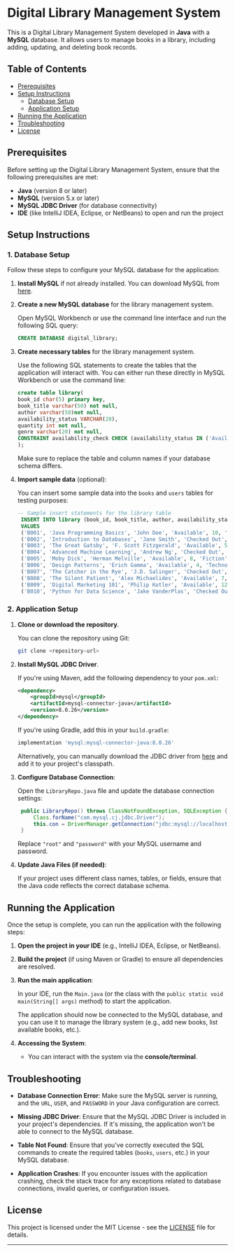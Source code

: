 
# Digital Library Management System

This is a Digital Library Management System developed in **Java** with a **MySQL** database. It allows users to manage books in a library, including adding, updating, and deleting book records.

## Table of Contents

- [Prerequisites](#prerequisites)
- [Setup Instructions](#setup-instructions)
    - [Database Setup](#database-setup)
    - [Application Setup](#application-setup)
- [Running the Application](#running-the-application)
- [Troubleshooting](#troubleshooting)
- [License](#license)

## Prerequisites

Before setting up the Digital Library Management System, ensure that the following prerequisites are met:

- **Java** (version 8 or later)
- **MySQL** (version 5.x or later)
- **MySQL JDBC Driver** (for database connectivity)
- **IDE** (like IntelliJ IDEA, Eclipse, or NetBeans) to open and run the project

## Setup Instructions

### 1. Database Setup

Follow these steps to configure your MySQL database for the application:

1. **Install MySQL** if not already installed. You can download MySQL from [here](https://dev.mysql.com/downloads/).

2. **Create a new MySQL database** for the library management system.

   Open MySQL Workbench or use the command line interface and run the following SQL query:

   ```sql
   CREATE DATABASE digital_library;
   ```

3. **Create necessary tables** for the library management system.

   Use the following SQL statements to create the tables that the application will interact with. You can either run these directly in MySQL Workbench or use the command line:

   ```sql
   create table library(
   book_id char(5) primary key,
   book_title varchar(50) not null,
   author varchar(50)not null,
   availability_status VARCHAR(20),
   quantity int not null,
   genre varchar(20) not null,
   CONSTRAINT availability_check CHECK (availability_status IN ('Available', 'Checked Out'))
   );
   ```

   Make sure to replace the table and column names if your database schema differs.

4. **Import sample data** (optional):

   You can insert some sample data into the `books` and `users` tables for testing purposes:

   ```sql
   -- Sample insert statements for the library table
    INSERT INTO library (book_id, book_title, author, availability_status, quantity, genre)
    VALUES
    ('B001', 'Java Programming Basics', 'John Doe', 'Available', 10, 'Technology'),
    ('B002', 'Introduction to Databases', 'Jane Smith', 'Checked Out', 3, 'Education'),
    ('B003', 'The Great Gatsby', 'F. Scott Fitzgerald', 'Available', 5, 'Fiction'),
    ('B004', 'Advanced Machine Learning', 'Andrew Ng', 'Checked Out', 2, 'Technology'),
    ('B005', 'Moby Dick', 'Herman Melville', 'Available', 8, 'Fiction'),
    ('B006', 'Design Patterns', 'Erich Gamma', 'Available', 4, 'Technology'),
    ('B007', 'The Catcher in the Rye', 'J.D. Salinger', 'Checked Out', 1, 'Fiction'),
    ('B008', 'The Silent Patient', 'Alex Michaelides', 'Available', 7, 'Thriller'),
    ('B009', 'Digital Marketing 101', 'Philip Kotler', 'Available', 12, 'Business'),
    ('B010', 'Python for Data Science', 'Jake VanderPlas', 'Checked Out', 6, 'Technology');
   ```

### 2. Application Setup

1. **Clone or download the repository**.

   You can clone the repository using Git:
   ```bash
   git clone <repository-url>
   ```

2. **Install MySQL JDBC Driver**.

   If you're using Maven, add the following dependency to your `pom.xml`:

   ```xml
   <dependency>
       <groupId>mysql</groupId>
       <artifactId>mysql-connector-java</artifactId>
       <version>8.0.26</version>
   </dependency>
   ```

   If you're using Gradle, add this in your `build.gradle`:

   ```groovy
   implementation 'mysql:mysql-connector-java:8.0.26'
   ```

   Alternatively, you can manually download the JDBC driver from [here](https://dev.mysql.com/downloads/connector/j/) and add it to your project's classpath.

3. **Configure Database Connection**:

   Open the `LibraryRepo.java` file and update the database connection settings:

   ```java
    public LibraryRepo() throws ClassNotFoundException, SQLException {
        Class.forName("com.mysql.cj.jdbc.Driver");
        this.con = DriverManager.getConnection("jdbc:mysql://localhost:3306/database_name","user","password");
    }
   ```

   Replace `"root"` and `"password"` with your MySQL username and password.

4. **Update Java Files (if needed)**:

   If your project uses different class names, tables, or fields, ensure that the Java code reflects the correct database schema.

## Running the Application

Once the setup is complete, you can run the application with the following steps:

1. **Open the project in your IDE** (e.g., IntelliJ IDEA, Eclipse, or NetBeans).

2. **Build the project** (if using Maven or Gradle) to ensure all dependencies are resolved.

3. **Run the main application**:

   In your IDE, run the `Main.java` (or the class with the `public static void main(String[] args)` method) to start the application.

   The application should now be connected to the MySQL database, and you can use it to manage the library system (e.g., add new books, list available books, etc.).

4. **Accessing the System**:

    - You can interact with the system via the **console/terminal**.
## Troubleshooting

- **Database Connection Error**: Make sure the MySQL server is running, and the `URL`, `USER`, and `PASSWORD` in your Java configuration are correct.

- **Missing JDBC Driver**: Ensure that the MySQL JDBC Driver is included in your project's dependencies. If it's missing, the application won't be able to connect to the MySQL database.

- **Table Not Found**: Ensure that you've correctly executed the SQL commands to create the required tables (`books`, `users`, etc.) in your MySQL database.

- **Application Crashes**: If you encounter issues with the application crashing, check the stack trace for any exceptions related to database connections, invalid queries, or configuration issues.

## License

This project is licensed under the MIT License - see the [LICENSE](LICENSE) file for details.

---
